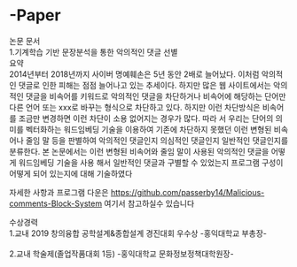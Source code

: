 # -Paper
논문 문서<br>
1.기계학습 기반 문장분석을 통한 악의적인 댓글 선별<br>
요약<br>
2014년부터 2018년까지 사이버 명예훼손은 5년 동안 2배로 늘어났다. 이처럼 악의적인 댓글로 인한 피해는 점점 늘어나고 있는 추세이다. 하지만 많은 웹 사이트에서는 악의적인 댓글을 비속어를 키워드로 악의적인 댓글을 차단하거나 비속어에 해당하는 단어만 다른 언어 또는 xxx로 바꾸는 형식으로 차단하고 있다. 하지만 이런 차단방식은 비속어를 조금만 변경하면 이런 차단이 소용 없어지는 경우가 많다. 따라 서 우리는 단어의 의미를 벡터화하는 워드임베딩 기술을 이용하여 기존에 차단하지 못했던 이런 변형된 비속어나 줄임 말 등을 판별하여 악의적인 댓글인지 의심적인 댓글인지 일반적인 댓글인지를 분류한다. 본 논문에서는 이런 변형된 비속어와 줄임 말이 사용된 악의적인 댓글을 어떻게 워드임베딩 기술을 사용 해서 일반적인 댓글과 구별할 수 있었는지 프로그램 구성이 어떻게 되어 있는지에 대해 기술하였다 

자세한 사항과 프로그램 다운은 https://github.com/passerby14/Malicious-comments-Block-System 여기서 참고하실수 있습니다


수상경력<br>
1.교내 2019 창의융합 공학설계&종합설계  경진대회 우수상 -홍익대학교 부총장- <br>
 <br>
2.교내 학술제(졸업작품대회 1등)  -홍익대학교 문화정보정책대학원장- <br>
